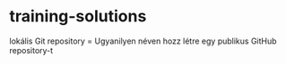 # training-solutions
lokális Git repository = Ugyanilyen néven hozz létre egy publikus GitHub repository-t
